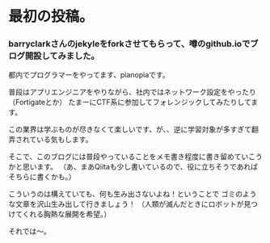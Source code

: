 # 最初の投稿。
### barryclarkさんのjekyleをforkさせてもらって、噂のgithub.ioでブログ開設してみました。

都内でプログラマーをやってます、pianopiaです。

普段はアプリエンジニアをやりながら、社内ではネットワーク設定をやったり（Fortigateとか）
たまーにCTF系に参加してフォレンジックしてみたりしてます。

この業界は学ぶものが尽きなくて楽しいです、が、、逆に学習対象が多すぎて翻弄されている気もします。

そこで、このブログには普段やっていることをメモ書き程度に書き留めていこうかと思います。
（あ、まあQiitaも少し書いているので、役に立ちそうであればそちらに書くかも。）

こういうのは構えていても、何も生み出さないよね！ということで
ゴミのような文章を沢山生み出して行きましょう！
（人類が滅んだときにロボットが見つけてくれる胸熱な展開を希望。）

それでは～。






